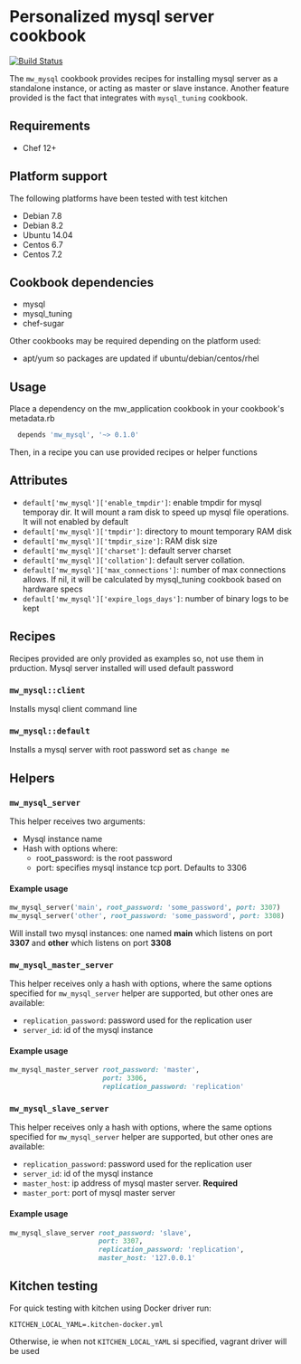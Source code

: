 # Personalized mysql server cookbook

[![Build Status](https://travis-ci.org/Mikroways/mw_mysql.svg?branch=master)](https://travis-ci.org/Mikroways/mw_mysql)

The `mw_mysql` cookbook provides recipes for installing mysql server as a
standalone instance, or acting as master or slave instance. Another feature
provided is the fact that integrates with `mysql_tuning` cookbook.

Requirements
------------

* Chef 12+

Platform support
----------------

The following platforms have been tested with test kitchen

* Debian 7.8
* Debian 8.2
* Ubuntu 14.04
* Centos 6.7
* Centos 7.2

Cookbook dependencies
---------------------

* mysql
* mysql_tuning
* chef-sugar

Other cookbooks may be required depending on the platform used:

* apt/yum so packages are updated if ubuntu/debian/centos/rhel

Usage
-----

Place a dependency on the mw_application cookbook in your cookbook's metadata.rb

```ruby
  depends 'mw_mysql', '~> 0.1.0'
```

Then, in a recipe you can use provided recipes or helper functions

Attributes
----------

* `default['mw_mysql']['enable_tmpdir']`: enable tmpdir for mysql temporay dir.
  It will mount a ram disk to speed up mysql file operations. It will not
enabled by default
* `default['mw_mysql']['tmpdir']`: directory to mount temporary RAM disk
* `default['mw_mysql']['tmpdir_size']`: RAM disk size
* `default['mw_mysql']['charset']`: default server charset
* `default['mw_mysql']['collation']`: default server collation.
* `default['mw_mysql']['max_connections']`: number of max connections allows. If
  nil, it will be calculated by mysql_tuning cookbook based on hardware specs
* `default['mw_mysql']['expire_logs_days']`: number of binary logs to be kept


Recipes
-------

Recipes provided are only provided as examples so, not use them in prduction.
Mysql server installed will used default password


### `mw_mysql::client`

Installs mysql client command line

### `mw_mysql::default`

Installs a mysql server with root password set as `change me`


Helpers
-------

### `mw_mysql_server`

This helper receives two arguments:

* Mysql instance name
* Hash with options where:
  * root_password: is the root password
  * port: specifies mysql instance tcp port. Defaults to 3306

#### Example usage

```ruby
mw_mysql_server('main', root_password: 'some_password', port: 3307)
mw_mysql_server('other', root_password: 'some_password', port: 3308)
```

Will install two mysql instances: one named **main** which listens on port
**3307** and **other** which listens on port **3308**

### `mw_mysql_master_server`

This helper receives only a hash with options, where the same options specified
for `mw_mysql_server` helper are supported, but other ones are available:

* `replication_password`: password used for the replication user
* `server_id`: id of the mysql instance

#### Example usage

```ruby
mw_mysql_master_server root_password: 'master',
                       port: 3306,
                       replication_password: 'replication'
```

### `mw_mysql_slave_server`

This helper receives only a hash with options, where the same options specified
for `mw_mysql_server` helper are supported, but other ones are available:

* `replication_password`: password used for the replication user
* `server_id`: id of the mysql instance
* `master_host`: ip address of mysql master server. **Required**
* `master_port`: port of mysql master server

#### Example usage

```ruby
mw_mysql_slave_server root_password: 'slave',
                      port: 3307,
                      replication_password: 'replication',
                      master_host: '127.0.0.1'
```

## Kitchen testing

For quick testing with kitchen using Docker driver run:

```
KITCHEN_LOCAL_YAML=.kitchen-docker.yml
```

Otherwise, ie when not `KITCHEN_LOCAL_YAML` si specified, vagrant driver will be used
